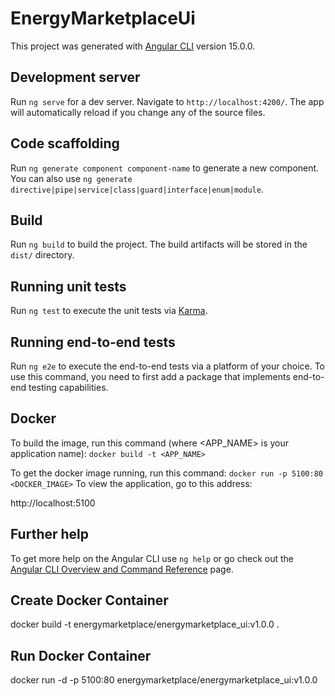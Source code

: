 # EnergyMarketplaceUi

This project was generated with [Angular CLI](https://github.com/angular/angular-cli) version 15.0.0.

## Development server

Run `ng serve` for a dev server. Navigate to `http://localhost:4200/`. The app will automatically reload if you change any of the source files.

## Code scaffolding

Run `ng generate component component-name` to generate a new component. You can also use `ng generate directive|pipe|service|class|guard|interface|enum|module`.

## Build

Run `ng build` to build the project. The build artifacts will be stored in the `dist/` directory.

## Running unit tests

Run `ng test` to execute the unit tests via [Karma](https://karma-runner.github.io).

## Running end-to-end tests

Run `ng e2e` to execute the end-to-end tests via a platform of your choice. To use this command, you need to first add a package that implements end-to-end testing capabilities.

## Docker

To build the image, run this command (where <APP_NAME> is your application name):
`docker build -t <APP_NAME>`

To get the docker image running, run this command:
`docker run -p 5100:80 <DOCKER_IMAGE>`
To view the application, go to this address:

http://localhost:5100

## Further help

To get more help on the Angular CLI use `ng help` or go check out the [Angular CLI Overview and Command Reference](https://angular.io/cli) page.

## Create Docker Container

docker build -t energymarketplace/energymarketplace_ui:v1.0.0 .

## Run Docker Container

docker run -d -p 5100:80 energymarketplace/energymarketplace_ui:v1.0.0